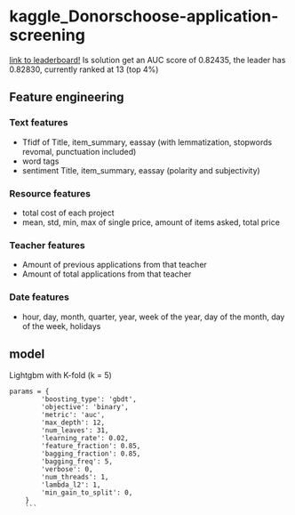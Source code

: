 # kaggle_Donorschoose-application-screening
[link to leaderboard!](https://www.kaggle.com/c/donorschoose-application-screening/leaderboard)
Is solution get an AUC score of 0.82435, the leader has 0.82830, currently ranked at 13 (top 4%)

## Feature engineering
### Text features
  - Tfidf of Title, item_summary, eassay (with lemmatization, stopwords revomal, punctuation included)
  - word tags
  - sentiment Title, item_summary, eassay (polarity and subjectivity)
### Resource features
  - total cost of each project
  - mean, std, min, max of single price, amount of items asked, total price
  
### Teacher features
  - Amount of previous applications from that teacher
  - Amount of total applications from that teacher
### Date features
  - hour, day, month, quarter, year, week of the year, day of the month, day of the week, holidays
## model
Lightgbm with K-fold (k = 5)
```
params = {
        'boosting_type': 'gbdt',
        'objective': 'binary',
        'metric': 'auc',
        'max_depth': 12,
        'num_leaves': 31,
        'learning_rate': 0.02,
        'feature_fraction': 0.85,
        'bagging_fraction': 0.85,
        'bagging_freq': 5,
        'verbose': 0,
        'num_threads': 1,
        'lambda_l2': 1,
        'min_gain_to_split': 0,
    }
    ```  

